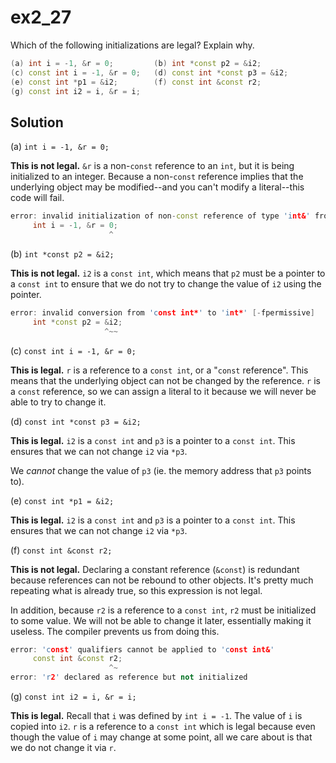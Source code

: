 # ex2_27

Which of the following initializations are legal? Explain why.

```c++
(a) int i = -1, &r = 0;         (b) int *const p2 = &i2;
(c) const int i = -1, &r = 0;   (d) const int *const p3 = &i2;
(e) const int *p1 = &i2;        (f) const int &const r2;
(g) const int i2 = i, &r = i;
```

## Solution

(a) `int i = -1, &r = 0;`

**This is not legal.** `&r` is a non-`const` reference to an `int`, but it is being initialized to an integer. Because a non-`const` reference implies that the underlying object may be modified--and you can't modify a literal--this code will fail.

```c++
error: invalid initialization of non-const reference of type 'int&' from an rvalue of type 'int'
     int i = -1, &r = 0;
                      ^
```

(b) `int *const p2 = &i2;`

**This is not legal.** `i2` is a `const int`, which means that `p2` must be a pointer to a `const int` to ensure that we do not try to change the value of `i2` using the pointer.

```c++
error: invalid conversion from 'const int*' to 'int*' [-fpermissive]
     int *const p2 = &i2;
                     ^~~
```

(c) `const int i = -1, &r = 0;`

**This is legal.** `r` is a reference to a `const int`, or a "`const` reference". This means that the underlying object can not be changed by the reference. `r` is a `const` reference, so we can assign a literal to it because we will never be able to try to change it.

(d) `const int *const p3 = &i2;`

**This is legal.** `i2` is a `const int` and `p3` is a pointer to a `const int`. This ensures that we can not change `i2` via `*p3`.

We _cannot_ change the value of `p3` (ie. the memory address that `p3` points to).

(e) `const int *p1 = &i2;`

**This is legal.** `i2` is a `const int` and `p3` is a pointer to a `const int`. This ensures that we can not change `i2` via `*p3`.

(f) `const int &const r2;`

**This is not legal.** Declaring a constant reference (`&const`) is redundant because references can not be rebound to other objects. It's pretty much repeating what is already true, so this expression is not legal.

In addition, because `r2` is a reference to a `const int`, `r2` must be initialized to some value. We will not be able to change it later, essentially making it useless. The compiler prevents us from doing this.

```c++
error: 'const' qualifiers cannot be applied to 'const int&'
     const int &const r2;
                      ^~
error: 'r2' declared as reference but not initialized
```

(g) `const int i2 = i, &r = i;`

**This is legal.** Recall that `i` was defined by `int i = -1`. The value of `i` is copied into `i2`. `r` is a reference to a `const int` which is legal because even though the value of `i` may change at some point, all we care about is that we do not change it via `r`.
